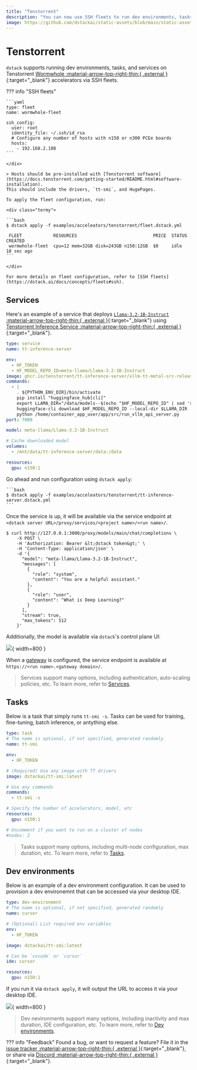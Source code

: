 ```yaml
---
title: "Tenstorrent"
description: "You can now use SSH fleets to run dev environments, tasks, and services on Tenstorrent."  
image: https://github.com/dstackai/static-assets/blob/main/static-assets/images/dstack-tenstorrent-min.png?raw=true
---
```


# Tenstorrent

`dstack` supports running dev environments, tasks, and services on Tenstorrent 
[Wormwhole :material-arrow-top-right-thin:{ .external }](https://tenstorrent.com/en/hardware/wormhole){:target="_blank"} accelerators via SSH fleets.


??? info "SSH fleets"
    <div editor-title="examples/acceleators/tenstorrent/fleet.dstack.yml"> 

    ```yaml
    type: fleet
    name: wormwhole-fleet

    ssh_config:
      user: root
      identity_file: ~/.ssh/id_rsa
      # Configure any number of hosts with n150 or n300 PCEe boards 
      hosts:
        - 192.168.2.108
    ```

    </div>

    > Hosts should be pre-installed with [Tenstorrent software](https://docs.tenstorrent.com/getting-started/README.html#software-installation).
    This should include the drivers, `tt-smi`, and HugePages.

    To apply the fleet configuration, run:

    <div class="termy">

    ```bash
    $ dstack apply -f examples/acceleators/tenstorrent/fleet.dstack.yml

     FLEET            RESOURCES                             PRICE  STATUS  CREATED
     wormwhole-fleet  cpu=12 mem=32GB disk=243GB n150:12GB  $0     idle    18 sec ago
    ```

    </div>

    For more details on fleet configuration, refer to [SSH fleets](https://dstack.ai/docs/concepts/fleets#ssh).

## Services

Here's an example of a service that deploys
[`Llama-3.2-1B-Instruct` :material-arrow-top-right-thin:{ .external }](https://huggingface.co/meta-llama/Llama-3.2-1B){:target="_blank"} 
using [Tenstorrent Inference Service :material-arrow-top-right-thin:{ .external }](https://github.com/tenstorrent/tt-inference-server){:target="_blank"}.

<div editor-title="examples/acceleators/tenstorrent/tt-inference-server.dstack.yml"> 

```yaml
type: service
name: tt-inference-server

env:
  - HF_TOKEN
  - HF_MODEL_REPO_ID=meta-llama/Llama-3.2-1B-Instruct
image: ghcr.io/tenstorrent/tt-inference-server/vllm-tt-metal-src-release-ubuntu-20.04-amd64:0.0.4-v0.56.0-rc47-e2e0002ac7dc
commands:
  - | 
    . ${PYTHON_ENV_DIR}/bin/activate
    pip install "huggingface_hub[cli]"
    export LLAMA_DIR="/data/models--$(echo "$HF_MODEL_REPO_ID" | sed 's/\//--/g')/"
    huggingface-cli download $HF_MODEL_REPO_ID --local-dir $LLAMA_DIR
    python /home/container_app_user/app/src/run_vllm_api_server.py
port: 7000

model: meta-llama/Llama-3.2-1B-Instruct

# Cache downloaded model
volumes:
  - /mnt/data/tt-inference-server/data:/data

resources:
  gpu: n150:1
```

</div>

Go ahead and run configuration using `dstack apply`:

<div class="termy">

    ```bash
    $ dstack apply -f examples/acceleators/tenstorrent/tt-inference-server.dstack.yml
    ```
</div>

Once the service is up, it will be available via the service endpoint
at `<dstack server URL>/proxy/services/<project name>/<run name>/`.

<div class="termy">

```shell
$ curl http://127.0.0.1:3000/proxy/models/main/chat/completions \
    -X POST \
    -H 'Authorization: Bearer &lt;dstack token&gt;' \
    -H 'Content-Type: application/json' \
    -d '{
      "model": "meta-llama/Llama-3.2-1B-Instruct",
      "messages": [
        {
          "role": "system",
          "content": "You are a helpful assistant."
        },
        {
          "role": "user",
          "content": "What is Deep Learning?"
        }
      ],
      "stream": true,
      "max_tokens": 512
    }'
```

</div>

Additionally, the model is available via `dstack`'s control plane UI:

![](https://github.com/dstackai/static-assets/blob/main/static-assets/images/dstack-tenstorrent-model-ui.png?raw=true){ width=800 }

When a [gateway](https://dstack.ai/docs/concepts/gateways.md) is configured, the service endpoint 
is available at `https://<run name>.<gateway domain>/`.

> Services support many options, including authentication, auto-scaling policies, etc. To learn more, refer to [Services](https://dstack.ai/docs/concepts/services).

## Tasks

Below is a task that simply runs `tt-smi -s`. Tasks can be used for training, fine-tuning, batch inference, or antything else.

<div editor-title="examples/acceleators/tenstorrent/tt-smi.dstack.yml"> 

```yaml
type: task
# The name is optional, if not specified, generated randomly
name: tt-smi

env:
  - HF_TOKEN

# (Required) Use any image with TT drivers 
image: dstackai/tt-smi:latest

# Use any commands
commands:
  - tt-smi -s

# Specify the number of accelerators, model, etc
resources:
  gpu: n150:1

# Uncomment if you want to run on a cluster of nodes
#nodes: 2
```

</div>

> Tasks support many options, including multi-node configuration, max duration, etc. To learn more, refer to [Tasks](https://dstack.ai/docs/concepts/tasks).

## Dev environments

Below is an example of a dev environment configuration. It can be used to provision a dev environemnt that can be accessed via your desktop IDE. 

<div editor-title="examples/acceleators/tenstorrent/.dstack.yml"> 

```yaml
type: dev-environment
# The name is optional, if not specified, generated randomly
name: cursor

# (Optional) List required env variables
env:
  - HF_TOKEN

image: dstackai/tt-smi:latest

# Can be `vscode` or `cursor`
ide: cursor

resources:
  gpu: n150:1
```

</div>

If you run it via `dstack apply`, it will output the URL to access it via your desktop IDE.

![](https://github.com/dstackai/static-assets/blob/main/static-assets/images/dstack-tenstorrent-cursor.png?raw=true){ width=800 }

> Dev nevironments support many options, including inactivity and max duration, IDE configuration, etc. To learn more, refer to [Dev environments](https://dstack.ai/docs/concepts/tasks).

??? info "Feedback"
    Found a bug, or want to request a feature? File it in the [issue tracker :material-arrow-top-right-thin:{ .external }](https://github.com/dstackai/dstack/issues){:target="_blank"},
    or share via [Discord :material-arrow-top-right-thin:{ .external }](https://discord.gg/u8SmfwPpMd){:target="_blank"}.
